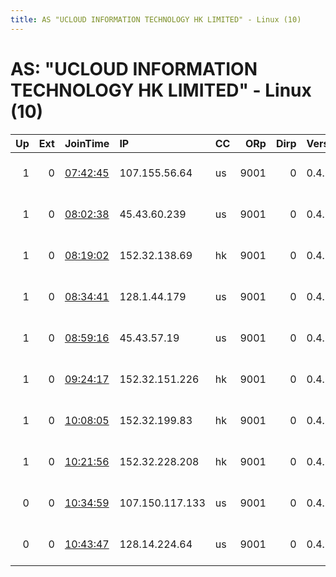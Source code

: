 ```yaml
---
title: AS "UCLOUD INFORMATION TECHNOLOGY HK LIMITED" - Linux (10)
---
```


# AS: "UCLOUD INFORMATION TECHNOLOGY HK LIMITED" - Linux (10)

|   Up |   Ext | JoinTime                                                                                              | IP              | CC   |   ORp |   Dirp | Version   | Contact                   | Nickname   |   eFamMembers |
|-----:|------:|:------------------------------------------------------------------------------------------------------|:----------------|:-----|------:|-------:|:----------|:--------------------------|:-----------|--------------:|
|    1 |     0 | [07:42:45](https://nusenu.github.io/OrNetStats/w/relay/E4C4DCC05A3E7D8921C07B5955714A7E0C9DDE75.html) | 107.155.56.64   | us   |  9001 |      0 | 0.4.7.10  | tor-operator@your-emailad | my1        |             1 |
|    1 |     0 | [08:02:38](https://nusenu.github.io/OrNetStats/w/relay/B56374079D91E93A3BC30289460749C44E1BB63B.html) | 45.43.60.239    | us   |  9001 |      0 | 0.4.7.10  | tor-operator@your-emailad | my2        |             1 |
|    1 |     0 | [08:19:02](https://nusenu.github.io/OrNetStats/w/relay/AB6C05E1FDF2AACDB61AA0BA69D9636508857295.html) | 152.32.138.69   | hk   |  9001 |      0 | 0.4.7.10  | tor-operator@your-emailad | my3        |             1 |
|    1 |     0 | [08:34:41](https://nusenu.github.io/OrNetStats/w/relay/2695118D038AC2E64398C3A8FE19E824C0CED2B5.html) | 128.1.44.179    | us   |  9001 |      0 | 0.4.7.10  | tor-operator@your-emailad | my4        |             1 |
|    1 |     0 | [08:59:16](https://nusenu.github.io/OrNetStats/w/relay/AD67501D517F5740D7C9EBB5E1C7278A57B0CA96.html) | 45.43.57.19     | us   |  9001 |      0 | 0.4.7.10  | tor-operator@your-emailad | my5        |             1 |
|    1 |     0 | [09:24:17](https://nusenu.github.io/OrNetStats/w/relay/0E380B4096FAD587C2A4DE30030C8D39475C357D.html) | 152.32.151.226  | hk   |  9001 |      0 | 0.4.7.10  | tor-operator@your-emailad | my6        |             1 |
|    1 |     0 | [10:08:05](https://nusenu.github.io/OrNetStats/w/relay/93A7F7A8E30C1031314DA1D114A49239D86BD60D.html) | 152.32.199.83   | hk   |  9001 |      0 | 0.4.7.10  | tor-operator@your-emailad | my7        |             1 |
|    1 |     0 | [10:21:56](https://nusenu.github.io/OrNetStats/w/relay/FEB94378C3F1A015474FA2F4671F0726B2021E5E.html) | 152.32.228.208  | hk   |  9001 |      0 | 0.4.7.10  | tor-operator@your-emailad | my8        |             1 |
|    0 |     0 | [10:34:59](https://nusenu.github.io/OrNetStats/w/relay/1D266A7316DC306CE8B1768218371EF089C7E3C4.html) | 107.150.117.133 | us   |  9001 |      0 | 0.4.7.10  | tor-operator@your-emailad | my9        |             1 |
|    0 |     0 | [10:43:47](https://nusenu.github.io/OrNetStats/w/relay/041D9AD034B80168B821E04721BB69D6D16FD85C.html) | 128.14.224.64   | us   |  9001 |      0 | 0.4.7.10  | tor-operator@your-emailad | my10       |             1 |
